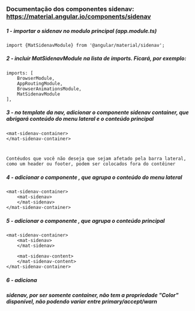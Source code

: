 ### Documentação dos componentes sidenav: https://material.angular.io/components/sidenav

##### 1 - importar o sidenav no modulo principal (app.module.ts)
    import {MatSidenavModule} from '@angular/material/sidenav';

##### 2 - incluir MatSidenavModule na lista de imports. Ficará, por exemplo:
    imports: [
        BrowserModule,
        AppRoutingModule,
        BrowserAnimationsModule,
        MatSidenavModule
    ],

##### 3 - no template da nav, adicionar o componente sidenav container, que abrigará conteúdo do menu lateral e o conteúdo principal
    <mat-sidenav-container>
    </mat-sidenav-container>

#   <mat-sidenav-container>
    Contéudos que você não deseja que sejam afetado pela barra lateral, como um header ou footer, podem ser colocados fora do contêiner

##### 4 - adicionar o componente <mat-sidenav>, que agrupa o conteúdo do menu lateral
    <mat-sidenav-container>
        <mat-sidenav>
        </mat-sidenav>
    </mat-sidenav-container>

##### 5 - adicionar o componente <mat-sidenav-content>, que agrupa o conteúdo principal
    <mat-sidenav-container>
        <mat-sidenav>
        </mat-sidenav>

        <mat-sidenav-content>
        </mat-sidenav-content>
    </mat-sidenav-container>

##### 6 - adiciona




##### sidenav, por ser somente container, não tem a propriedade "Color" disponível, não podendo variar entre primary/accept/warn